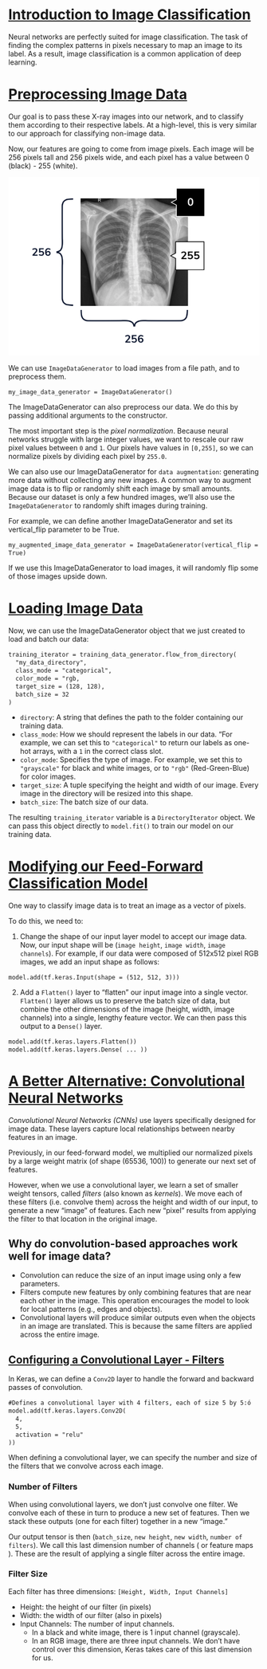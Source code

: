 # [Introduction to Image Classification](https://www.codecademy.com/paths/build-deep-learning-models-with-tensorflow/tracks/dlsp-classification-track/modules/dlsp-image-classification/lessons/image-classification/exercises/introduction-to-image-classification)
Neural networks are perfectly suited for image classification.
The task of finding the complex patterns in pixels necessary to map an image to its label.
As a result, image classification is a common application of deep learning.

# [Preprocessing Image Data](https://www.codecademy.com/paths/build-deep-learning-models-with-tensorflow/tracks/dlsp-classification-track/modules/dlsp-image-classification/lessons/image-classification/exercises/preprocessing-image-data)
Our goal is to pass these X-ray images into our network, and to classify them according to their respective labels.
At a high-level, this is very similar to our approach for classifying non-image data.

Now, our features are going to come from image pixels.
Each image will be 256 pixels tall and 256 pixels wide, and each pixel has a value between 0 (black) - 255 (white).

![X-ray image](xray_diagram_labeled.png)

We can use `ImageDataGenerator` to load images from a file path, and to preprocess them. 
```
my_image_data_generator = ImageDataGenerator()
```
The ImageDataGenerator can also preprocess our data.
We do this by passing additional arguments to the constructor.

The most important step is the *pixel normalization*.
Because neural networks struggle with large integer values, we want to rescale our raw pixel values between `0` and `1`.
Our pixels have values in `[0,255]`, so we can normalize pixels by dividing each pixel by `255.0`.

We can also use our ImageDataGenerator for `data augmentation`: generating more data without collecting any new images.
A common way to augment image data is to flip or randomly shift each image by small amounts.
Because our dataset is only a few hundred images, we’ll also use the `ImageDataGenerator` to randomly shift images during training.

For example, we can define another ImageDataGenerator and set its vertical_flip parameter to be True.
```
my_augmented_image_data_generator = ImageDataGenerator(vertical_flip = True)
```
If we use this ImageDataGenerator to load images, it will randomly flip some of those images upside down.

# [Loading Image Data](https://www.codecademy.com/paths/build-deep-learning-models-with-tensorflow/tracks/dlsp-classification-track/modules/dlsp-image-classification/lessons/image-classification/exercises/loading-image-data)
Now, we can use the ImageDataGenerator object that we just created to load and batch our data:
```
training_iterator = training_data_generator.flow_from_directory(
  "my_data_directory",
  class_mode = "categorical",
  color_mode = "rgb,
  target_size = (128, 128),
  batch_size = 32
)
```
* `directory`: A string that defines the path to the folder containing our training data.
* `class_mode`: How we should represent the labels in our data. “For example, we can set this to `"categorical"` to return our labels as one-hot arrays, with a `1` in the correct class slot.
* `color_mode`: Specifies the type of image. For example, we set this to `"grayscale"` for black and white images, or to `"rgb"` (Red-Green-Blue) for color images.
* `target_size`: A tuple specifying the height and width of our image. Every image in the directory will be resized into this shape.
* `batch_size`: The batch size of our data.

The resulting `training_iterator` variable is a `DirectoryIterator` object. We can pass this object directly to `model.fit()` to train our model on our training data.

# [Modifying our Feed-Forward Classification Model](https://www.codecademy.com/paths/build-deep-learning-models-with-tensorflow/tracks/dlsp-classification-track/modules/dlsp-image-classification/lessons/image-classification/exercises/modifying-our-feed-forward-classification-model)
One way to classify image data is to treat an image as a vector of pixels.

To do this, we need to:
1. Change the shape of our input layer model to accept our image data. Now, our input shape will be (`image height`, `image width`, `image channels`). 
For example, if our data were composed of 512x512 pixel RGB images, we add an input shape as follows:
```
model.add(tf.keras.Input(shape = (512, 512, 3)))
```
2. Add a `Flatten()` layer to “flatten” our input image into a single vector.
`Flatten()` layer allows us to preserve the batch size of data, but combine the other dimensions of the image (height, width, image channels) into a single, lengthy feature vector.
We can then pass this output to a `Dense()` layer.
```
model.add(tf.keras.layers.Flatten())
model.add(tf.keras.layers.Dense( ... ))
```

# [A Better Alternative: Convolutional Neural Networks](https://www.codecademy.com/paths/build-deep-learning-models-with-tensorflow/tracks/dlsp-classification-track/modules/dlsp-image-classification/lessons/image-classification/exercises/a-better-alternative-convolutional-neural-networks)
*Convolutional Neural Networks (CNNs)* use layers specifically designed for image data. 
These layers capture local relationships between nearby features in an image.

Previously, in our feed-forward model, we multiplied our normalized pixels by a large weight matrix (of shape (65536, 100)) to generate our next set of features.

However, when we use a convolutional layer, we learn a set of smaller weight tensors, called *filters* (also known as *kernels*).
We move each of these filters (i.e. convolve them) across the height and width of our input, to generate a new “image” of features.
Each new “pixel” results from applying the filter to that location in the original image.

## Why do convolution-based approaches work well for image data?
* Convolution can reduce the size of an input image using only a few parameters.
* Filters compute new features by only combining features that are near each other in the image. 
This operation encourages the model to look for local patterns (e.g., edges and objects).
* Convolutional layers will produce similar outputs even when the objects in an image are translated.
This is because the same filters are applied across the entire image.

## [Configuring a Convolutional Layer - Filters](https://www.codecademy.com/paths/build-deep-learning-models-with-tensorflow/tracks/dlsp-classification-track/modules/dlsp-image-classification/lessons/image-classification/exercises/configuring-a-convolutional-layer-filters)
In Keras, we can define a `Conv2D` layer to handle the forward and backward passes of convolution.
```
#Defines a convolutional layer with 4 filters, each of size 5 by 5:ó
model.add(tf.keras.layers.Conv2D(
  4, 
  5, 
  activation = "relu"
))  
```
When defining a convolutional layer, we can specify the number and size of the filters that we convolve across each image.

### Number of Filters
When using convolutional layers, we don’t just convolve one filter.
We convolve each of these in turn to produce a new set of features. 
Then we stack these outputs (one for each filter) together in a new “image.”

Our output tensor is then (`batch_size`, `new height`, `new width`, `number of filters`).
We call this last dimension number of channels ( or feature maps ). 
These are the result of applying a single filter across the entire image.

### Filter Size
Each filter has three dimensions: `[Height, Width, Input Channels]`
* Height: the height of our filter (in pixels)
* Width: the width of our filter (also in pixels)
* Input Channels: The number of input channels. 
  * In a black and white image, there is 1 input channel (grayscale). 
  * In an RGB image, there are three input channels. 
We don’t have control over this dimension, Keras takes care of this last dimension for us.


